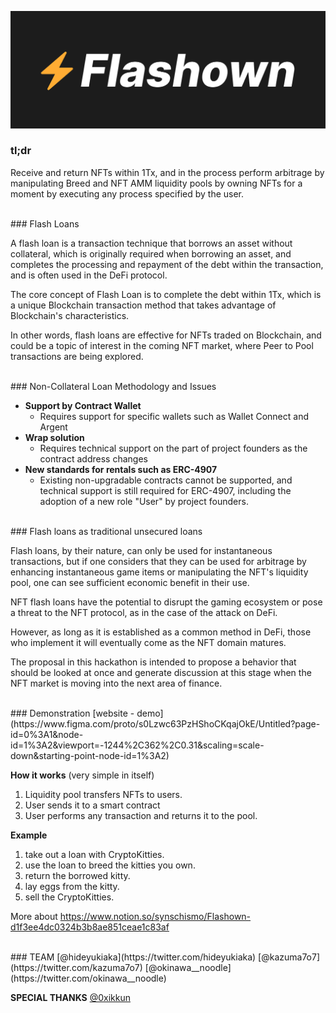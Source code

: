 ![Flashloan](/img/flashown.png) 

### **tl;dr**

Receive and return NFTs within 1Tx, and in the process perform arbitrage by manipulating Breed and NFT AMM liquidity pools by owning NFTs for a moment by executing any process specified by the user.

</br>
### Flash Loans

A flash loan is a transaction technique that borrows an asset without collateral, which is originally required when borrowing an asset, and completes the processing and repayment of the debt within the transaction, and is often used in the DeFi protocol.

The core concept of Flash Loan is to complete the debt within 1Tx, which is a unique Blockchain transaction method that takes advantage of Blockchain's characteristics.

In other words, flash loans are effective for NFTs traded on Blockchain, and could be a topic of interest in the coming NFT market, where Peer to Pool transactions are being explored.

</br>
### Non-Collateral Loan Methodology and Issues

- **Support by Contract Wallet**
    - Requires support for specific wallets such as Wallet Connect and Argent
- **Wrap solution**
    - Requires technical support on the part of project founders as the contract address changes
- **New standards for rentals such as ERC-4907**
    - Existing non-upgradable contracts cannot be supported, and technical support is still required for ERC-4907, including the adoption of a new role "User" by project founders.

</br>
### Flash loans as traditional unsecured loans

Flash loans, by their nature, can only be used for instantaneous transactions, but if one considers that they can be used for arbitrage by enhancing instantaneous game items or manipulating the NFT's liquidity pool, one can see sufficient economic benefit in their use.

NFT flash loans have the potential to disrupt the gaming ecosystem or pose a threat to the NFT protocol, as in the case of the attack on DeFi.

However, as long as it is established as a common method in DeFi, those who implement it will eventually come as the NFT domain matures.

The proposal in this hackathon is intended to propose a behavior that should be looked at once and generate discussion at this stage when the NFT market is moving into the next area of finance.

</br>
### Demonstration
[website - demo](https://www.figma.com/proto/s0Lzwc63PzHShoCKqajOkE/Untitled?page-id=0%3A1&node-id=1%3A2&viewport=-1244%2C362%2C0.31&scaling=scale-down&starting-point-node-id=1%3A2)

**How it works** (very simple in itself)

1. Liquidity pool transfers NFTs to users.
2. User sends it to a smart contract
3. User performs any transaction and returns it to the pool.

**Example**

1. take out a loan with CryptoKitties.
2. use the loan to breed the kitties you own.
3. return the borrowed kitty.
4. lay eggs from the kitty.
5. sell the CryptoKitties.

More about
https://www.notion.so/synschismo/Flashown-d1f3ee4dc0324b3b8ae851ceae1c83af

</br>
### TEAM
[@hideyukiaka](https://twitter.com/hideyukiaka)
[@kazuma7o7](https://twitter.com/kazuma7o7)
[@okinawa__noodle](https://twitter.com/okinawa__noodle)

**SPECIAL THANKS**
[@0xikkun](https://twitter.com/0xikkun)
